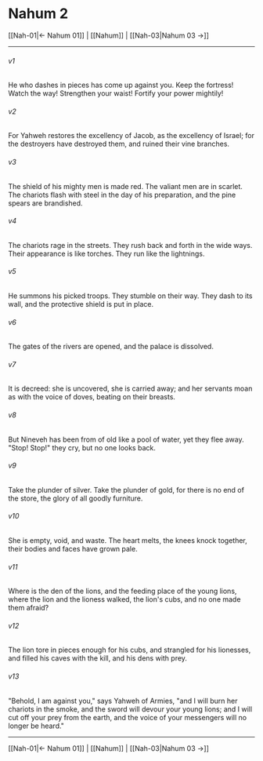 # Nahum 2

[[Nah-01|← Nahum 01]] | [[Nahum]] | [[Nah-03|Nahum 03 →]]
***



###### v1 
He who dashes in pieces has come up against you. Keep the fortress! Watch the way! Strengthen your waist! Fortify your power mightily! 

###### v2 
For Yahweh restores the excellency of Jacob, as the excellency of Israel; for the destroyers have destroyed them, and ruined their vine branches. 

###### v3 
The shield of his mighty men is made red. The valiant men are in scarlet. The chariots flash with steel in the day of his preparation, and the pine spears are brandished. 

###### v4 
The chariots rage in the streets. They rush back and forth in the wide ways. Their appearance is like torches. They run like the lightnings. 

###### v5 
He summons his picked troops. They stumble on their way. They dash to its wall, and the protective shield is put in place. 

###### v6 
The gates of the rivers are opened, and the palace is dissolved. 

###### v7 
It is decreed: she is uncovered, she is carried away; and her servants moan as with the voice of doves, beating on their breasts. 

###### v8 
But Nineveh has been from of old like a pool of water, yet they flee away. "Stop! Stop!" they cry, but no one looks back. 

###### v9 
Take the plunder of silver. Take the plunder of gold, for there is no end of the store, the glory of all goodly furniture. 

###### v10 
She is empty, void, and waste. The heart melts, the knees knock together, their bodies and faces have grown pale. 

###### v11 
Where is the den of the lions, and the feeding place of the young lions, where the lion and the lioness walked, the lion's cubs, and no one made them afraid? 

###### v12 
The lion tore in pieces enough for his cubs, and strangled for his lionesses, and filled his caves with the kill, and his dens with prey. 

###### v13 
"Behold, I am against you," says Yahweh of Armies, "and I will burn her chariots in the smoke, and the sword will devour your young lions; and I will cut off your prey from the earth, and the voice of your messengers will no longer be heard."

***
[[Nah-01|← Nahum 01]] | [[Nahum]] | [[Nah-03|Nahum 03 →]]
